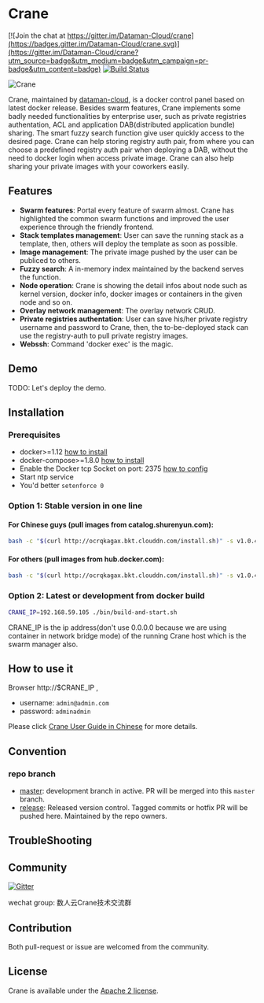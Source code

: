 # Crane

[![Join the chat at https://gitter.im/Dataman-Cloud/crane](https://badges.gitter.im/Dataman-Cloud/crane.svg)](https://gitter.im/Dataman-Cloud/crane?utm_source=badge&utm_medium=badge&utm_campaign=pr-badge&utm_content=badge)
[![Build Status](https://travis-ci.org/Dataman-Cloud/crane.svg?branch=master)](https://travis-ci.org/Dataman-Cloud/crane)


![Crane](doc/img/crane-logo-black.png)


Crane, maintained by [dataman-cloud](https://github.com/Dataman-Cloud), is a docker control panel based on latest docker release. Besides swarm features, Crane implements some badly needed functionalities by enterprise user, such as private registries authentation, ACL and application DAB(distributed application bundle) sharing. The smart fuzzy search function give user quickly access to the desired page. Crane can help storing registry auth pair, from where you can choose a predefined registry auth pair when deploying a DAB, without the need to docker login when access private image. Crane can also help sharing your private images with your coworkers easily.

## Features

  * **Swarm features**: Portal every feature of swarm almost. Crane has highlighted the common swarm functions and improved the user experience through the friendly frontend.
  * **Stack templates management**: User can save the running stack as a template, then, others will deploy the template as soon as possible.
  * **Image management**: The private image pushed by the user can be publiced to others.
  * **Fuzzy search**: A in-memory index maintained by the backend serves the function.
  * **Node operation**: Crane is showing the detail infos about node such as kernel version, docker info, docker images or containers in the given node and so on.
  * **Overlay network management**: The overlay network CRUD.
  * **Private registries authentation**: User can save his/her private registry username and password to Crane, then, the to-be-deployed stack can use the registry-auth to pull private registry images.
  * **Webssh**: Command 'docker exec' is the magic.

## Demo

TODO: Let's deploy the demo.

## Installation

### Prerequisites

* docker>=1.12 [how to install](https://docs.docker.com/engine/installation/)
* docker-compose>=1.8.0 [how to install](https://docs.docker.com/compose/install/)
* Enable the Docker tcp Socket on port: 2375 [how to config](https://docs.docker.com/engine/reference/commandline/dockerd/#/daemon-socket-option)
* Start ntp service
* You'd better `setenforce 0`

### Option 1: Stable version in one line

#### For Chinese guys (pull images from catalog.shurenyun.com):

  ```bash
  bash -c "$(curl http://ocrqkagax.bkt.clouddn.com/install.sh)" -s v1.0.4
  ```

#### For others (pull images from hub.docker.com):

  ```bash
  bash -c "$(curl http://ocrqkagax.bkt.clouddn.com/install.sh)" -s v1.0.4 2breakfast/
  ```

### Option 2: Latest or development from docker build

  ```bash
  CRANE_IP=192.168.59.105 ./bin/build-and-start.sh
  ```

CRANE_IP is the ip address(don't use 0.0.0.0 because we are using container in network bridge mode) of the running Crane host which is the swarm manager also.

## How to use it

Browser http://$CRANE_IP , 

  * username: `admin@admin.com`
  * password: `adminadmin`

Please click [Crane User Guide in Chinese](https://dataman.gitbooks.io/crane/content/) for more details.

## Convention

### repo branch
  * [master](https://github.com/Dataman-Cloud/crane/tree/master): development branch in active. PR will be merged into this `master` branch.
  * [release](https://github.com/Dataman-Cloud/crane/tree/release): Released version control. Tagged commits or hotfix PR will be pushed here. Maintained by the repo owners.

## TroubleShooting

## Community

[![Gitter](https://badges.gitter.im/Dataman-Cloud/crane.svg)](https://gitter.im/Dataman-Cloud/crane?utm_source=badge&utm_medium=badge&utm_campaign=pr-badge)

wechat group: 数人云Crane技术交流群

## Contribution

Both pull-request or issue are welcomed from the community.

## License

Crane is available under the [Apache 2 license](./LICENSE).

